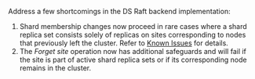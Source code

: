 Address a few shortcomings in the DS Raft backend implementation:
1. Shard membership changes now proceed in rare cases where a shard replica set consists solely of replicas on sites corresponding to nodes that previously left the cluster. Refer to [Known Issues](https://github.com/emqx/emqx-docs/blob/release-5.8/en_US/changes/known-issues-5.8.md#e584) for details.
2. The _Forget site_ operation now has additional safeguards and will fail if the site is part of active shard replica sets or if its corresponding node remains in the cluster.
